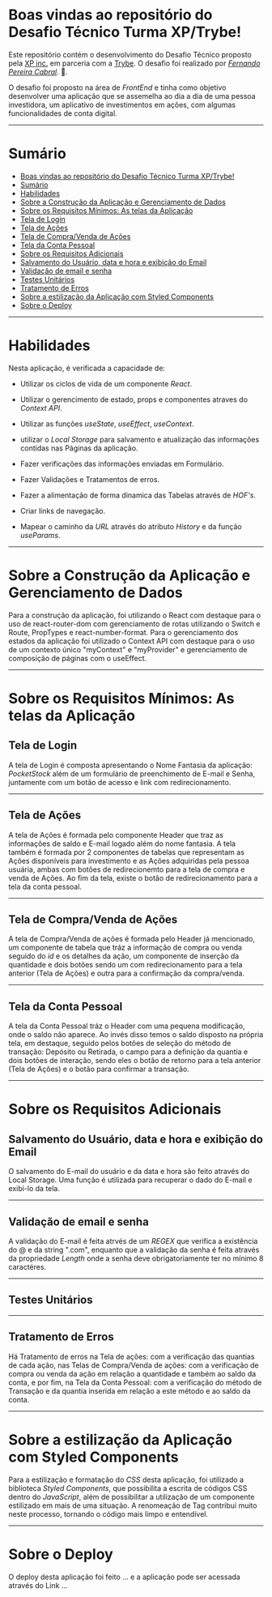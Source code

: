 # Boas vindas ao repositório do Desafio Técnico Turma XP/Trybe!

Este repositório contém o desenvolvimento do Desafio Técnico proposto pela [XP inc.](https://www.xpinc.com/) em parceria com a [Trybe](https://www.betrybe.com/). O desafio foi realizado por _[Fernando Pereira Cabral](https://www.linkedin.com/in/fernandopcabral/)_. :rocket:.

O desafio foi proposto na área de _FrontEnd_ e tinha como objetivo desenvolver uma aplicação que se assemelha ao dia a dia de uma pessoa investidora, um aplicativo de investimentos em ações, com algumas funcionalidades de conta digital.

---

# Sumário

- [Boas vindas ao repositório do Desafio Técnico Turma XP/Trybe!](#boas-vindas-ao-repositório-do-desafio-técnico-turma-xp-trybe)
- [Sumário](#sumario)
- [Habilidades](#habilidades)
- [Sobre a Construção da Aplicação e Gerenciamento de Dados](#sobre-a-construção-da-aplicação-e-gerenciamento-de-dados)
- [Sobre os Requisitos Mínimos: As telas da Aplicação](#sobre-os-requisitos-mínimos-as-telas-da-aplicação)
 - [Tela de Login](#tela-de-login)
 - [Tela de Ações](#tela-de-ações)
 - [Tela de Compra/Venda de Ações](#tela-de-compra-venda-de-ações)
 - [Tela da Conta Pessoal](#tela-da-conta-pessoal)
- [Sobre os Requisitos Adicionais](#sobre-os-requisitos-adicionais)
 - [Salvamento do Usuário, data e hora e exibição do Email](#salvamento-do-usuário-data-e-hora-e-exibição-do-email)
 - [Validação de email e senha](#validação-de-email-e-senha)
 - [Testes Unitários](#testes-unitários)
 - [Tratamento de Erros](#tratamento-de-erros)
- [Sobre a estilização da Aplicação com Styled Components](#sobre-a-estilização-da-aplicação-com-styled-components)
- [Sobre o Deploy](#sobre-o-deploy)


---

# Habilidades

Nesta aplicação, é verificada a capacidade de:

 * Utilizar os ciclos de vida de um componente _React_.
 
 * Utilizar o gerencimento de estado, props e componentes atraves do _Context API_.
 
 * Utilizar as funções _useState_, _useEffect_, _useContext_.
 
 * utilizar o _Local Storage_ para salvamento e atualização das informações contidas nas Páginas da aplicação.
 
 * Fazer verificações das informações enviadas em Formulário.
 
 * Fazer Validações e Tratamentos de erros.
 
 * Fazer a alimentação de forma dinamica das Tabelas através de _HOF's_.
 
 * Criar links de navegação.
 
 * Mapear o caminho da _URL_ através do atributo _History_ e da função _useParams_.
 
 ---

# Sobre a Construção da Aplicação e Gerenciamento de Dados

Para a construção da aplicação, foi utilizando o React com destaque para o uso de react-router-dom com gerenciamento de rotas utilizando o Switch e Route, PropTypes e react-number-format. Para o gerenciamento dos estados da aplicação foi utilizado o Context API com destaque para o uso de um contexto único "myContext" e "myProvider" e gerenciamento de composição de páginas com o useEffect.

---

# Sobre os Requisitos Mínimos: As telas da Aplicação

## Tela de Login

A tela de Login é composta apresentando o Nome Fantasia da aplicação: _PocketStock_ além de um formulário de preenchimento de E-mail e Senha, juntamente com um botão de acesso e link com redirecionamento.

---

## Tela de Ações

A tela de Ações é formada pelo componente Header que traz as informações de saldo e E-mail logado além do nome fantasia. A tela também é formada por 2 componentes de tabelas que representam as Ações disponíveis para investimento e as Ações adquiridas pela pessoa usuária, ambas com botões de redirecionemto para a tela de compra e venda de Ações. Ao fim da tela, existe o botão de redirecionamento para a tela da conta pessoal.

---

## Tela de Compra/Venda de Ações

A tela de Compra/Venda de ações é formada pelo Header já mencionado, um componente de tabela que tráz a informação de compra ou venda seguido do _id_ e os detalhes da ação, um componente de inserção da quantidade e dois botões sendo um com redirecionamento para a tela anterior (Tela de Ações) e outra para a confirmação da compra/venda.

---

## Tela da Conta Pessoal

A tela da Conta Pessoal tráz o Header com uma pequena modificação, onde o saldo não aparece. Ao invés disso temos o saldo disposto na própria tela, em destaque, seguido pelos botões de seleção do método de transação: Depósito ou Retirada, o campo para a definição da quantia e dois botões de interação, sendo eles o botão de retorno para a tela anterior (Tela de Ações) e o botão para confirmar a transação.

---

# Sobre os Requisitos Adicionais

## Salvamento do Usuário, data e hora e exibição do Email

O salvamento do E-mail do usuário e da data e hora são feito através do Local Storage. Uma função é utilizada para recuperar o dado do E-mail e exibi-lo da tela.

---

## Validação de email e senha

A validação do E-mail é feita atrvés de um _REGEX_ que verifica a existência do @ e da string ".com", enquanto que a validação da senha é feita através da propriedade _Length_ onde a senha deve obrigatoriamente ter no mínimo 8 caractéres.

---

## Testes Unitários

---

## Tratamento de Erros

Há Tratamento de erros na Tela de ações: com a verificação das quantias de cada ação, nas Telas de Compra/Venda de ações: com a verificação de compra ou venda da ação em relação a quantidade e também ao saldo da conta, e por fim, na Tela da Conta Pessoal: com a verificação do método de Transação e da quantia inserida em relação a este método e ao saldo da conta.

---

# Sobre a estilização da Aplicação com Styled Components

Para a estilização e formatação do _CSS_ desta aplicação, foi utilizado a biblioteca _Styled Components_, que possibilita a escrita de códigos CSS dentro do _JavaScript_, além de possibilitar a utilização de um componente estilizado em mais de uma situação. A renomeação de Tag contribui muito neste processo, tornando o código mais limpo e entendível.

---

# Sobre o Deploy

O deploy desta aplicação foi feito ... e a aplicação pode ser acessada através do Link ... 

